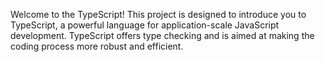 Welcome to the TypeScript! This project is designed to introduce you to TypeScript, a powerful language for application-scale JavaScript development. TypeScript offers type checking and is aimed at making the coding process more robust and efficient.
